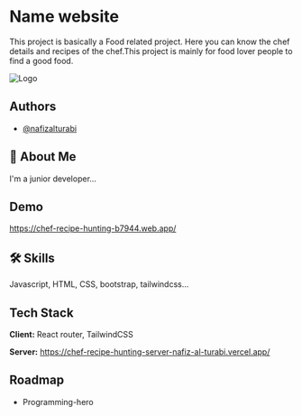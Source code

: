 
# Name website

This project is basically a Food related project. Here you can know the chef details and recipes of the chef.This project is mainly for food lover people to find a good food.


![Logo](https://i.ibb.co/smrmKV3/logo-dark.png)


## Authors

- [@nafizalturabi](https://github.com/Nafiz-Al-Turabi)


## 🚀 About Me
I'm a junior developer...


## Demo

https://chef-recipe-hunting-b7944.web.app/


## 🛠 Skills
Javascript, HTML, CSS, bootstrap, tailwindcss...


## Tech Stack

**Client:** React router, TailwindCSS

**Server:** https://chef-recipe-hunting-server-nafiz-al-turabi.vercel.app/


## Roadmap

- Programming-hero

